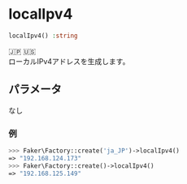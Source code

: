 # localIpv4
```php
localIpv4() :string
```
:jp: :us:  
ローカルIPv4アドレスを生成します。

## パラメータ
なし

### 例
```php
>>> Faker\Factory::create('ja_JP')->localIpv4()
=> "192.168.124.173"
>>> Faker\Factory::create()->localIpv4()
=> "192.168.125.149"
```
